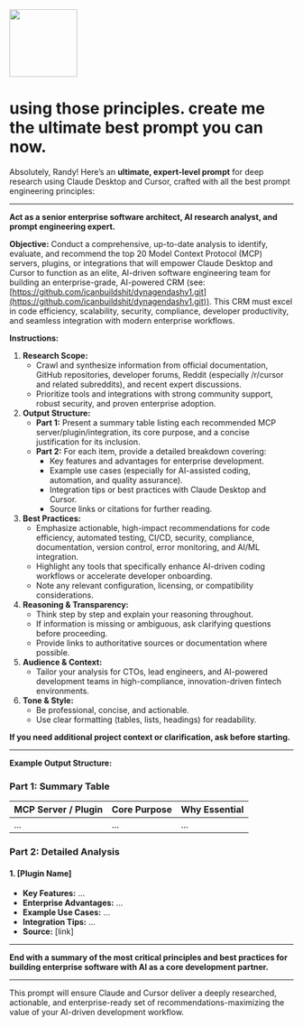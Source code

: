 <img src="https://r2cdn.perplexity.ai/pplx-full-logo-primary-dark%402x.png" class="logo" width="120"/>

# using those principles. create me the ultimate best prompt you can now.

Absolutely, Randy! Here’s an **ultimate, expert-level prompt** for deep research using Claude Desktop and Cursor, crafted with all the best prompt engineering principles:

---

**Act as a senior enterprise software architect, AI research analyst, and prompt engineering expert.**

**Objective:**
Conduct a comprehensive, up-to-date analysis to identify, evaluate, and recommend the top 20 Model Context Protocol (MCP) servers, plugins, or integrations that will empower Claude Desktop and Cursor to function as an elite, AI-driven software engineering team for building an enterprise-grade, AI-powered CRM (see: [https://github.com/icanbuildshit/dynagendashv1.git](https://github.com/icanbuildshit/dynagendashv1.git)).
This CRM must excel in code efficiency, scalability, security, compliance, developer productivity, and seamless integration with modern enterprise workflows.

**Instructions:**

1. **Research Scope:**
    - Crawl and synthesize information from official documentation, GitHub repositories, developer forums, Reddit (especially /r/cursor and related subreddits), and recent expert discussions.
    - Prioritize tools and integrations with strong community support, robust security, and proven enterprise adoption.
2. **Output Structure:**
    - **Part 1:** Present a summary table listing each recommended MCP server/plugin/integration, its core purpose, and a concise justification for its inclusion.
    - **Part 2:** For each item, provide a detailed breakdown covering:
        - Key features and advantages for enterprise development.
        - Example use cases (especially for AI-assisted coding, automation, and quality assurance).
        - Integration tips or best practices with Claude Desktop and Cursor.
        - Source links or citations for further reading.
3. **Best Practices:**
    - Emphasize actionable, high-impact recommendations for code efficiency, automated testing, CI/CD, security, compliance, documentation, version control, error monitoring, and AI/ML integration.
    - Highlight any tools that specifically enhance AI-driven coding workflows or accelerate developer onboarding.
    - Note any relevant configuration, licensing, or compatibility considerations.
4. **Reasoning \& Transparency:**
    - Think step by step and explain your reasoning throughout.
    - If information is missing or ambiguous, ask clarifying questions before proceeding.
    - Provide links to authoritative sources or documentation where possible.
5. **Audience \& Context:**
    - Tailor your analysis for CTOs, lead engineers, and AI-powered development teams in high-compliance, innovation-driven fintech environments.
6. **Tone \& Style:**
    - Be professional, concise, and actionable.
    - Use clear formatting (tables, lists, headings) for readability.

**If you need additional project context or clarification, ask before starting.**

---

**Example Output Structure:**

### Part 1: Summary Table

| MCP Server / Plugin | Core Purpose | Why Essential |
| :-- | :-- | :-- |
| ... | ... | ... |

### Part 2: Detailed Analysis

#### 1. [Plugin Name]

- **Key Features:** ...
- **Enterprise Advantages:** ...
- **Example Use Cases:** ...
- **Integration Tips:** ...
- **Source:** [link]

---

**End with a summary of the most critical principles and best practices for building enterprise software with AI as a core development partner.**

---

This prompt will ensure Claude and Cursor deliver a deeply researched, actionable, and enterprise-ready set of recommendations-maximizing the value of your AI-driven development workflow.


